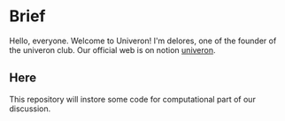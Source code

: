 # Brief
Hello, everyone. Welcome to Univeron!
I'm delores, one of the founder of the univeron club.
Our official web is on notion [univeron](https://univeron.notion.site/Univeron-76ad788f215440b59b1ee1e369b9ca8d).

## Here
This repository will instore some code for computational part of our discussion.
